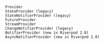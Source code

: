     Provider
    StateProvider (legacy)
    StateNotifierProvider (legacy)
    FutureProvider
    StreamProvider
    ChangeNotifierProvider (legacy)
    NotifierProvider (new in Riverpod 2.0)
    AsyncNotifierProvider (new in Riverpod 2.0)